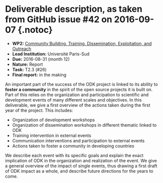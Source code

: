 # Deliverable description, as taken from GitHub issue #42 on 2016-09-07 {.notoc}

- **WP2:** [Community Building, Training, Dissemination, Exploitation, and Outreach](https://github.com/OpenDreamKit/OpenDreamKit/tree/master/WP2)
- **Lead Institution:** Université Paris-Sud
- **Due:** 2016-08-31 (month 12)
- **Nature:** Report
- **Task:** T2.3 (#26)
- **Final report:** in the making

An important part of the success of the ODK project is linked to its ability to **foster a community** in the spirit of the open source projects it is built on. Part of this relies on the organization and participation to scientific and development events of many different scales and objectives. In this deliverable, we give a first overview of the actions taken during the first year of the project. This includes:

* Organization of development workshops 
* Organization of dissemination workshops in different thematic linked to ODK 
* Training intervention in external events 
* Communication interventions and participation to external events
* Actions taken to foster a community in developing countries

We describe each event with its specific goals and explain the exact implication of ODK in the organization and realization of the event. We give a general overview of the impact of single events, thus drawing a first draft of ODK impact as a whole, and describe future directions for the years to come.

